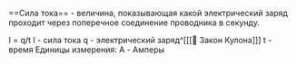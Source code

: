 ==Сила тока== - величина, показывающая какой электрический заряд проходит через поперечное соединение проводника в секунду.

I = q/t
I - сила тока
q - электрический заряд^[[[📒 Закон Кулона]]]
t - время
Единицы измерения: A - Амперы


